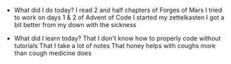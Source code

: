 - What did I do today?
  I read 2 and half chapters of Forges of Mars
  I tried to work on days 1 & 2 of Advent of Code
  I started my zettelkasten
  I got a bit better from my down with the sickness

- What did I learn today?
  That I don't know how to properly code without tutorials
  That I take a lot of notes
  That honey helps with coughs more than cough medicine does
